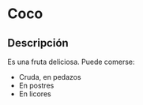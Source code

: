 # Coco

## Descripción

Es una fruta deliciosa.
Puede comerse:

- Cruda, en pedazos
- En postres
- En licores